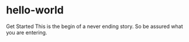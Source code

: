 # hello-world
Get Started
This is the begin of a never ending story.
So be assured what you are entering.
